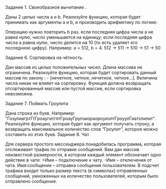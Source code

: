Задание 1. Своеобразное вычитание .

Даны 2 целых числа a и b. Реализуйте функцию, которая будет принимать как аргументы a и b, и производить арифметику по логике:

Операцию нужно повторить b раз.
если последняя цифра числа a не равна нулю, число уменьшается на единицу;
если последняя цифра числа a равна нулю, число делится на 10 (то есть удаляет его последнюю цифру).
Например:
a = 512, b = 4.
512 -> 511 -> 510 -> 51 -> 50


Задание 6. Сортировка на чётность.

Дан массив из целых положительных чисел. Длина массива не ограничена.
Реализуйте функцию, которая будет сортировать данный массив по закону : - [нечетное, четное, нечетное, четное…].
Величина числа никак не влияет на сортировку.
Функция должна возвращать отсортированный массив или пустой массив, если сортировка невозможна.

Задание 7. Поймать Гроулита

Дана строка из букв. Например: "ГозулиагртГтГроаугитглтГроауГрулзиораороуизлтГроуулГиатзлилит".
Реализуйте функцию, которая будет как аргумент получать строку, а возвращать максимальное количество слов “Гроулит”, которое можно составить из этих букв.
Задание 8. Чат

Для сервера простого мессенджера понадобилась программа, которая отслеживает трафик по отправке сообщений.
Вам дан массив неизвестной размерности, в котором каждый элемент обозначает одно действие в чате:
+Имя – подключение к чату.
-Имя – отключения от чата.
Имя:сообщение – отправка сообщения пользователем.
В подсчет трафика входит только размер текста (в символах) отправленных сообщений, умноженных на количество пользователей, которым было отправлено сообщение.
